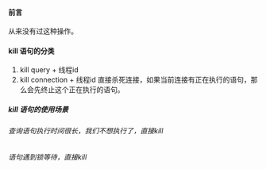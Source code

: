 #### 前言

从来没有过这种操作。



#### kill 语句的分类

1. kill query + 线程id
2. kill connection + 线程id 直接杀死连接，如果当前连接有正在执行的语句，那么会先终止这个正在执行的语句。



##### kill 语句的使用场景

###### 查询语句执行时间很长，我们不想执行了，直接kill

###### 语句遇到锁等待，直接kill





